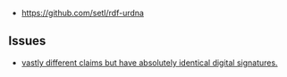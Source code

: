 
- https://github.com/setl/rdf-urdna

## Issues

- [vastly different claims but have absolutely identical digital signatures.](https://github.com/setl/rdf-urdna/tree/master/jsonld-warnings)